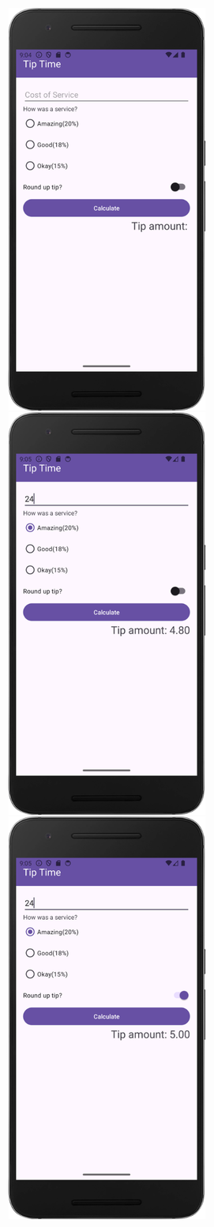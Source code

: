 <img src="/Screenshot1.png" width="400">
<img src="/Screenshot2.png" width="400">
<img src="/Screenshot3.png" width="400">
